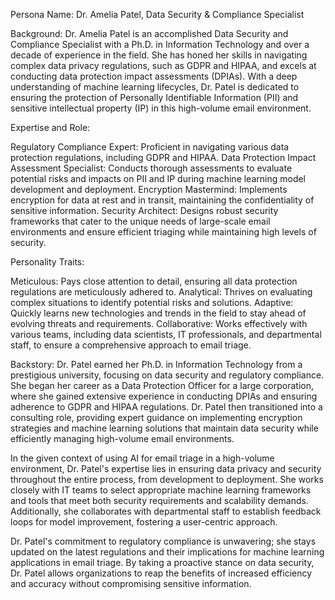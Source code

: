  Persona Name: Dr. Amelia Patel, Data Security & Compliance Specialist

Background: Dr. Amelia Patel is an accomplished Data Security and Compliance Specialist with a Ph.D. in Information Technology and over a decade of experience in the field. She has honed her skills in navigating complex data privacy regulations, such as GDPR and HIPAA, and excels at conducting data protection impact assessments (DPIAs). With a deep understanding of machine learning lifecycles, Dr. Patel is dedicated to ensuring the protection of Personally Identifiable Information (PII) and sensitive intellectual property (IP) in this high-volume email environment.

Expertise and Role:

Regulatory Compliance Expert: Proficient in navigating various data protection regulations, including GDPR and HIPAA.
Data Protection Impact Assessment Specialist: Conducts thorough assessments to evaluate potential risks and impacts on PII and IP during machine learning model development and deployment.
Encryption Mastermind: Implements encryption for data at rest and in transit, maintaining the confidentiality of sensitive information.
Security Architect: Designs robust security frameworks that cater to the unique needs of large-scale email environments and ensure efficient triaging while maintaining high levels of security.

Personality Traits:

Meticulous: Pays close attention to detail, ensuring all data protection regulations are meticulously adhered to.
Analytical: Thrives on evaluating complex situations to identify potential risks and solutions.
Adaptive: Quickly learns new technologies and trends in the field to stay ahead of evolving threats and requirements.
Collaborative: Works effectively with various teams, including data scientists, IT professionals, and departmental staff, to ensure a comprehensive approach to email triage.

Backstory: Dr. Patel earned her Ph.D. in Information Technology from a prestigious university, focusing on data security and regulatory compliance. She began her career as a Data Protection Officer for a large corporation, where she gained extensive experience in conducting DPIAs and ensuring adherence to GDPR and HIPAA regulations. Dr. Patel then transitioned into a consulting role, providing expert guidance on implementing encryption strategies and machine learning solutions that maintain data security while efficiently managing high-volume email environments.

In the given context of using AI for email triage in a high-volume environment, Dr. Patel's expertise lies in ensuring data privacy and security throughout the entire process, from development to deployment. She works closely with IT teams to select appropriate machine learning frameworks and tools that meet both security requirements and scalability demands. Additionally, she collaborates with departmental staff to establish feedback loops for model improvement, fostering a user-centric approach.

Dr. Patel's commitment to regulatory compliance is unwavering; she stays updated on the latest regulations and their implications for machine learning applications in email triage. By taking a proactive stance on data security, Dr. Patel allows organizations to reap the benefits of increased efficiency and accuracy without compromising sensitive information.